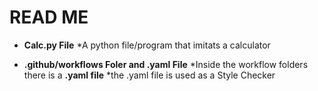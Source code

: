 # READ ME

* **Calc.py File**
   *A python file/program  that imitats a calculator

* **.github/workflows Foler and .yaml File**
   *Inside the workflow folders there is a **.yaml file**
	*the .yaml file is used as a Style Checker

